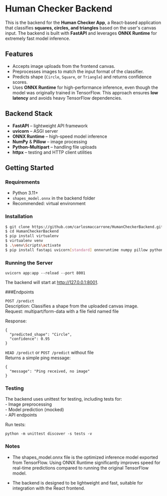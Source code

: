# Human Checker Backend

This is the backend for the **Human Checker App**, a React-based application that classifies **squares, circles, and triangles** based on the user's canvas input. The backend is built with **FastAPI** and leverages **ONNX Runtime** for extremely fast model inference.

## Features

- Accepts image uploads from the frontend canvas.
- Preprocesses images to match the input format of the classifier.
- Predicts shape (`Circle`, `Square`, or `Triangle`) and returns confidence scores.
- Uses **ONNX Runtime** for high-performance inference, even though the model was originally trained in TensorFlow. This approach ensures **low latency** and avoids heavy TensorFlow dependencies.

## Backend Stack

- **FastAPI** – lightweight API framework
- **uvicorn** – ASGI server
- **ONNX Runtime** – high-speed model inference
- **NumPy** & **Pillow** – image processing
- **Python-Multipart** – handling file uploads
- **httpx** – testing and HTTP client utilities

## Getting Started

### Requirements

- Python 3.11+
- `shapes_model.onnx` in the backend folder
- Recommended: virtual environment

### Installation

```bash
$ git clone https://github.com/carlosmaccarrone/HumanCheckerBackend.git
$ cd HumanCheckerBackend
$ pip install virtualenv
$ virtualenv venv
$ .\venv\Scripts\activate
$ pip install fastapi uvicorn[standard] onnxruntime numpy pillow python-multipart httpx
```

### Running the Server

```
uvicorn app:app --reload --port 8001
```
The backend will start at http://127.0.0.1:8001.

###Endpoints

`POST /predict`  
Description: Classifies a shape from the uploaded canvas image.  
Request: multipart/form-data with a file field named file  

Response:
```
{
  "predicted_shape": "Circle",
  "confidence": 0.95
}
```

`HEAD /predict` or `POST /predict` without file  
Returns a simple ping message:  
```
{
  "message": "Ping received, no image"
}
```

### Testing

The backend uses unittest for testing, including tests for:  
	- Image preprocessing  
	- Model prediction (mocked)  
	- API endpoints  

Run tests:
```
python -m unittest discover -s tests -v
```

### Notes

- The shapes_model.onnx file is the optimized inference model exported from TensorFlow. Using ONNX Runtime significantly improves speed for real-time predictions compared to running the original TensorFlow model.  

- The backend is designed to be lightweight and fast, suitable for integration with the React frontend.  









